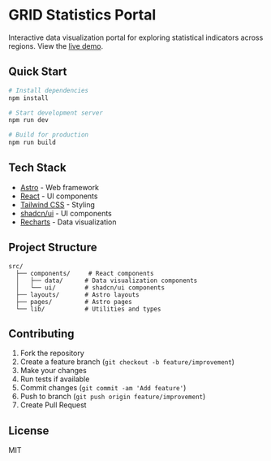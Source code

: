 # GRID Statistics Portal

Interactive data visualization portal for exploring statistical indicators across regions. View the [live demo](https://unep-grid.github.io/grid_stat/data/).

## Quick Start

```bash
# Install dependencies
npm install

# Start development server
npm run dev

# Build for production
npm run build
```

## Tech Stack

- [Astro](https://astro.build/) - Web framework
- [React](https://reactjs.org/) - UI components
- [Tailwind CSS](https://tailwindcss.com/) - Styling
- [shadcn/ui](https://ui.shadcn.com/) - UI components
- [Recharts](https://recharts.org/) - Data visualization

## Project Structure

```
src/
  ├── components/     # React components
  │   ├── data/      # Data visualization components
  │   └── ui/        # shadcn/ui components
  ├── layouts/       # Astro layouts
  ├── pages/         # Astro pages
  └── lib/           # Utilities and types
```

## Contributing

1. Fork the repository
2. Create a feature branch (`git checkout -b feature/improvement`)
3. Make your changes
4. Run tests if available
5. Commit changes (`git commit -am 'Add feature'`)
6. Push to branch (`git push origin feature/improvement`)
7. Create Pull Request

## License

MIT
